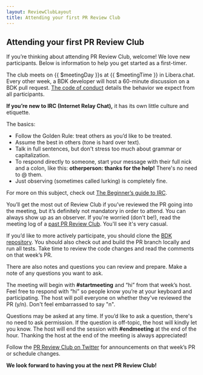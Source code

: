```yaml
---
layout: ReviewClubLayout
title: Attending your first PR Review Club
---
```


## Attending your first PR Review Club

If you’re thinking about attending PR Review Club, welcome! We love new
participants. Below is information to help you get started as a first-timer.

The club meets on {{ $meetingDay }}s at {{ $meetingTime }} in
<a :href="$meetingPlace">Libera.chat</a>. Every other week, a BDK
developer will host a 60-minute discussion on a BDK pull request. [The
code of conduct](/review-club/code-of-conduct) details the
behavior we expect from all participants.

**If you’re new to IRC (Internet Relay Chat),** it has its
own little culture and etiquette.

The basics:

- Follow the Golden Rule: treat others as you’d like to be treated.
- Assume the best in others (tone is hard over text).
- Talk in full sentences, but don't stress too much about grammar or
  capitalization.
- To respond directly to someone, start your message with their full
  nick and a colon, like this: <strong>otherperson: thanks for the
  help!</strong> There's no need to @ them.
- Just observing (sometimes called lurking) is completely fine.

For more on this subject, check out [The Beginner’s guide to
IRC](https://fedoramagazine.org/beginners-guide-irc/).

You’ll get the most out of Review Club if you’ve reviewed the PR going into the
meeting, but it’s definitely not mandatory in order to attend. You can always
show up as an observer. If you're worried (don't be!), read the meeting log of a
[past PR Review Club](/review-club/meetings/). You'll see it's
very casual.

If you’d like to more actively participate, you should clone the [BDK
repository](https://github.com/bitcoindevkit/bdk). You should also check out and
build the PR branch locally and run all tests. Take time to review the code changes and
read the comments on that week’s PR.

There are also notes and questions you can review and prepare. Make a note
of any questions you want to ask.

The meeting will begin with **#startmeeting** and
“hi” from that week’s host. Feel free to respond with “hi” so people know
you’re at your keyboard and participating. The host will poll everyone on
whether they've reviewed the PR (y/n). Don't feel embarrassed to say "n".

Questions may be asked at any time. If you’d like to ask a question, 
there's no need to ask permission. If the question is off-topic, the host will kindly
let you know. The host will end the session with **#endmeeting**
at the end of the hour. Thanking the host at the end of the meeting is always
appreciated!

Follow the [PR Review Club on Twitter]() for
announcements on that week’s PR or schedule changes.

**We look forward to having you at the next PR Review Club!**